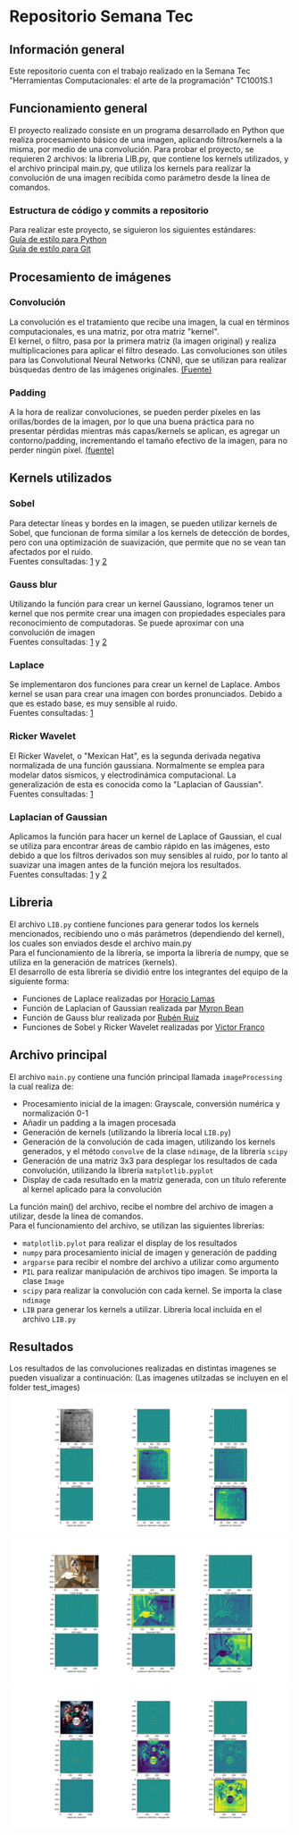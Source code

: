 # Repositorio Semana Tec

## Información general 

Este repositorio cuenta con el trabajo realizado en la Semana Tec "Herramientas Computacionales: el arte de la programación" TC1001S.1 

## Funcionamiento general
El proyecto realizado consiste en un programa desarrollado en Python que realiza procesamiento básico de una imagen, aplicando filtros/kernels a la misma, por medio de una convolución. 
Para probar el proyecto, se requieren 2 archivos: la libreria LIB.py, que contiene los kernels utilizados, y el archivo principal main.py, que utiliza los kernels para realizar la convolución de una imagen recibida como parámetro desde la línea de comandos.

### Estructura de código y commits a repositorio
Para realizar este proyecto, se siguieron los siguientes estándares: </br>
[Guía de estilo para Python](https://www.python.org/dev/peps/pep-0008/) </br>
[Guía de estilo para Git](https://medium.com/@nawarpianist/git-commit-best-practices-dab8d722de99)

## Procesamiento de imágenes

### Convolución
La convolución es el tratamiento que recibe una imagen, la cual en términos computacionales, es una matriz, por otra matriz "kernel". </br>
El kernel, o filtro, pasa por la primera matriz (la imagen original) y realiza multiplicaciones para aplicar el filtro deseado. 
Las convoluciones son útiles para las Convolutional Neural Networks (CNN), que se utilizan para realizar búsquedas dentro de las imágenes originales. [(Fuente)](https://wiki.pathmind.com/convolutional-network)

### Padding
A la hora de realizar convoluciones, se pueden perder píxeles en las orillas/bordes de la imagen, por lo que una buena práctica para no presentar pérdidas mientras más capas/kernels se aplican, es agregar un contorno/padding, incrementando el tamaño efectivo de la imagen, para no perder ningún píxel. [(fuente)](https://wiki.pathmind.com/convolutional-network)  

## Kernels utilizados 
### Sobel
Para detectar líneas y bordes en la imagen, se pueden utilizar kernels de Sobel, que funcionan de forma similar a los kernels de detección de bordes, pero con una optimización de suavización, que permite que no se vean tan afectados por el ruido.<br/>
Fuentes consultadas: [1](https://aishack.in/tutorials/image-convolution-examples/) y [2](https://setosa.io/ev/image-kernels/)
### Gauss blur
Utilizando la función para crear un kernel Gaussiano, logramos tener un kernel que nos permite crear una imagen con propiedades especiales para reconocimiento de computadoras. Se puede aproximar con una convolución de imagen<br/>
Fuentes consultadas: [1](https://aishack.in/tutorials/image-convolution-examples/) y [2](https://stackoverflow.com/questions/29731726/how-to-calculate-a-gaussian-kernel-matrix-efficiently-in-numpy)
### Laplace
Se implementaron dos funciones para crear un kernel de Laplace. Ambos kernel se usan para crear una imagen con bordes pronunciados. Debido a que es estado base, es muy sensible al ruido.<br/>
Fuentes consultadas: [1](https://aishack.in/tutorials/image-convolution-examples/) 
### Ricker Wavelet
El Ricker Wavelet, o "Mexican Hat", es la segunda derivada negativa normalizada de una función gaussiana. Normalmente se emplea para modelar datos sísmicos, y electrodinámica computacional. La generalización de esta es conocida como la "Laplacian of Gaussian". <br/>
Fuentes consultadas: [1](https://en.wikipedia.org/wiki/Ricker_wavelet) 
### Laplacian of Gaussian
Aplicamos la función para hacer un kernel de Laplace of Gaussian, el cual se utiliza para encontrar áreas de cambio rápido en las imágenes, esto debido a que los filtros derivados son muy sensibles al ruido, por lo tanto al suavizar una imagen antes de la función mejora los resultados.<br/>
Fuentes consultadas: [1](https://aishack.in/tutorials/image-convolution-examples/) y [2](https://homepages.inf.ed.ac.uk/rbf/HIPR2/log.htm)

## Libreria
El archivo `LIB.py` contiene funciones para generar todos los kernels mencionados, recibiendo uno o más parámetros (dependiendo del kernel), los cuales son enviados desde el archivo main.py  </br>
Para el funcionamiento de la librería, se importa la librería de numpy, que se utiliza en la generación de matrices (kernels). </br>
El desarrollo de esta librería se dividió entre los integrantes del equipo de la siguiente forma:
- Funciones de Laplace realizadas por [Horacio Lamas](https://github.com/A01367213)
- Función de Laplacian of Gaussian realizada par [Myron Bean](https://github.com/myron57)
- Función de Gauss blur realizada por [Rubén Ruiz](https://github.com/redeyeruiz)
- Funciones de Sobel y Ricker Wavelet realizadas por [Victor Franco](https://github.com/v-franco)

## Archivo principal
El archivo `main.py` contiene una función principal llamada `imageProcessing` la cual realiza de:
- Procesamiento inicial de la imagen: Grayscale, conversión numérica y normalización 0-1
- Añadir un padding a la imagen procesada
- Generación de kernels (utilizando la librería local  `LIB.py`)
- Generación de la convolución de cada imagen, utilizando los kernels generados, y el método `convolve` de la clase `ndimage`, de la librería `scipy`
- Generación de una matriz 3x3 para desplegar los resultados de cada convolución, utilizando la librería `matplotlib.pyplot`
- Display de cada resultado en la matriz generada, con un título referente al kernel aplicado para la convolución

La función main() del archivo, recibe el nombre del archivo de imagen a utilizar, desde la línea de comandos. </br>
Para el funcionamiento del archivo, se utilizan las siguientes librerías:
- `matplotlib.pylot` para realizar el display de los resultados
- `numpy` para procesamiento inicial de imagen y generación de padding
- `argparse` para recibir el nombre del archivo a utilizar como argumento
- `PIL` para realizar manipulación de archivos tipo imagen. Se importa la clase `Image`
- `scipy` para realizar la convolución con cada kernel. Se importa la clase `ndimage`
- `LIB` para generar los kernels a utilizar. Librería local incluida en el archivo `LIB.py`

## Resultados
Los resultados de las convoluciones realizadas en distintas imagenes se pueden visualizar a continuación: (Las imagenes utilzadas se incluyen en el folder test_images) </br>
![Imagen de sudoku procesada](/assets/doc_images/sudoku_processed.png)
![Imagen de animales procesada](/assets/doc_images/sample_processed.png)
![Imagen de KnY procesada](/assets/doc_images/kny_processed.png)
